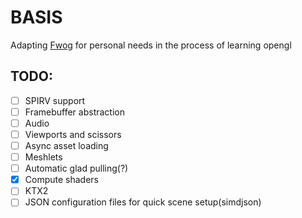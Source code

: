 # BASIS
Adapting [Fwog](https://github.com/JuanDiegoMontoya/Fwog) for personal needs in the process of learning opengl

## TODO:
 - [ ] SPIRV support
 - [ ] Framebuffer abstraction
 - [ ] Audio
 - [ ] Viewports and scissors
 - [ ] Async asset loading
 - [ ] Meshlets
 - [ ] Automatic glad pulling(?)
 - [x] Compute shaders
 - [ ] KTX2  
 - [ ] JSON configuration files for quick scene setup(simdjson)